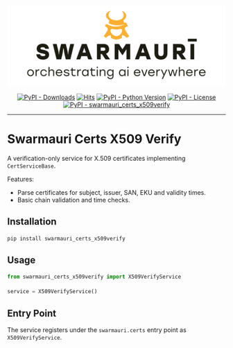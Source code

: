 ![Swamauri Logo](https://github.com/swarmauri/swarmauri-sdk/blob/3d4d1cfa949399d7019ae9d8f296afba773dfb7f/assets/swarmauri.brand.theme.svg)


<p align="center">
    <a href="https://pypi.org/project/swarmauri_certs_x509verify/">
        <img src="https://img.shields.io/pypi/dm/swarmauri_certs_x509verify" alt="PyPI - Downloads"/></a>
    <a href="https://hits.sh/github.com/swarmauri/swarmauri-sdk/tree/master/pkgs/standards/swarmauri_certs_x509verify/">
        <img alt="Hits" src="https://hits.sh/github.com/swarmauri/swarmauri-sdk/tree/master/pkgs/standards/swarmauri_certs_x509verify.svg"/></a>
    <a href="https://pypi.org/project/swarmauri_certs_x509verify/">
        <img src="https://img.shields.io/pypi/pyversions/swarmauri_certs_x509verify" alt="PyPI - Python Version"/></a>
    <a href="https://pypi.org/project/swarmauri_certs_x509verify/">
        <img src="https://img.shields.io/pypi/l/swarmauri_certs_x509verify" alt="PyPI - License"/></a>
    <a href="https://pypi.org/project/swarmauri_certs_x509verify/">
        <img src="https://img.shields.io/pypi/v/swarmauri_certs_x509verify?label=swarmauri_certs_x509verify&color=green" alt="PyPI - swarmauri_certs_x509verify"/></a>
</p>

---

# Swarmauri Certs X509 Verify

A verification-only service for X.509 certificates implementing
`CertServiceBase`.

Features:
- Parse certificates for subject, issuer, SAN, EKU and validity times.
- Basic chain validation and time checks.

## Installation

```bash
pip install swarmauri_certs_x509verify
```

## Usage

```python
from swarmauri_certs_x509verify import X509VerifyService

service = X509VerifyService()
```

## Entry Point

The service registers under the `swarmauri.certs` entry point as
`X509VerifyService`.
